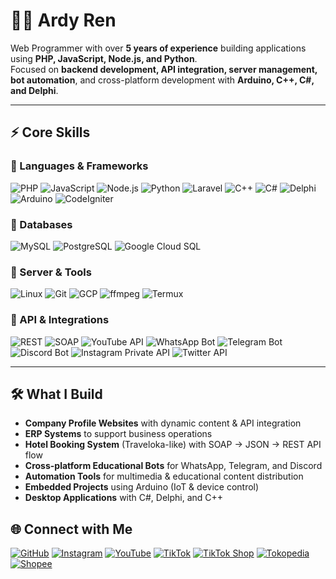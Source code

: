# 👨‍💻 Ardy Ren

Web Programmer with over **5 years of experience** building applications using **PHP, JavaScript, Node.js, and Python**.  
Focused on **backend development, API integration, server management, bot automation**, and cross-platform development with **Arduino, C++, C#, and Delphi**.  

---

## ⚡ Core Skills  

### 🔹 Languages & Frameworks  
![PHP](https://img.shields.io/badge/PHP-777BB4?style=for-the-badge&logo=php&logoColor=white) ![JavaScript](https://img.shields.io/badge/JavaScript-F7DF1E?style=for-the-badge&logo=javascript&logoColor=black) ![Node.js](https://img.shields.io/badge/Node.js-339933?style=for-the-badge&logo=node.js&logoColor=white) ![Python](https://img.shields.io/badge/Python-3776AB?style=for-the-badge&logo=python&logoColor=white) ![Laravel](https://img.shields.io/badge/Laravel-FF2D20?style=for-the-badge&logo=laravel&logoColor=white) ![C++](https://img.shields.io/badge/C++-00599C?style=for-the-badge&logo=c%2B%2B&logoColor=white) ![C#](https://img.shields.io/badge/C%23-239120?style=for-the-badge&logo=c-sharp&logoColor=white) ![Delphi](https://img.shields.io/badge/Delphi-EE1F35?style=for-the-badge&logo=delphi&logoColor=white) ![Arduino](https://img.shields.io/badge/Arduino-00979D?style=for-the-badge&logo=arduino&logoColor=white) ![CodeIgniter](https://img.shields.io/badge/CodeIgniter-EF4223?style=for-the-badge&logo=codeigniter&logoColor=white)  

### 🔹 Databases  
![MySQL](https://img.shields.io/badge/MySQL-4479A1?style=for-the-badge&logo=mysql&logoColor=white) ![PostgreSQL](https://img.shields.io/badge/PostgreSQL-336791?style=for-the-badge&logo=postgresql&logoColor=white) ![Google Cloud SQL](https://img.shields.io/badge/Cloud%20SQL-4285F4?style=for-the-badge&logo=google-cloud&logoColor=white)  

### 🔹 Server & Tools  
![Linux](https://img.shields.io/badge/Linux-FCC624?style=for-the-badge&logo=linux&logoColor=black) ![Git](https://img.shields.io/badge/Git-F05032?style=for-the-badge&logo=git&logoColor=white) ![GCP](https://img.shields.io/badge/Google%20Cloud-4285F4?style=for-the-badge&logo=google-cloud&logoColor=white) ![ffmpeg](https://img.shields.io/badge/ffmpeg-007808?style=for-the-badge&logo=ffmpeg&logoColor=white) ![Termux](https://img.shields.io/badge/Termux-000000?style=for-the-badge&logo=linux&logoColor=white)  

### 🔹 API & Integrations  
![REST](https://img.shields.io/badge/REST-02569B?style=for-the-badge&logo=api&logoColor=white) ![SOAP](https://img.shields.io/badge/SOAP-FF6C37?style=for-the-badge&logo=xml&logoColor=white) ![YouTube API](https://img.shields.io/badge/YouTube%20API-FF0000?style=for-the-badge&logo=youtube&logoColor=white) ![WhatsApp Bot](https://img.shields.io/badge/WhatsApp%20Bot-25D366?style=for-the-badge&logo=whatsapp&logoColor=white) ![Telegram Bot](https://img.shields.io/badge/Telegram%20Bot-26A5E4?style=for-the-badge&logo=telegram&logoColor=white) ![Discord Bot](https://img.shields.io/badge/Discord%20Bot-5865F2?style=for-the-badge&logo=discord&logoColor=white) ![Instagram Private API](https://img.shields.io/badge/Instagram%20API-E4405F?style=for-the-badge&logo=instagram&logoColor=white) ![Twitter API](https://img.shields.io/badge/Twitter%20API-1DA1F2?style=for-the-badge&logo=twitter&logoColor=white)  

---

## 🛠 What I Build  
- **Company Profile Websites** with dynamic content & API integration  
- **ERP Systems** to support business operations  
- **Hotel Booking System** (Traveloka-like) with SOAP → JSON → REST API flow  
- **Cross-platform Educational Bots** for WhatsApp, Telegram, and Discord  
- **Automation Tools** for multimedia & educational content distribution  
- **Embedded Projects** using Arduino (IoT & device control)  
- **Desktop Applications** with C#, Delphi, and C++  


## 🌐 Connect with Me
[![GitHub](https://img.shields.io/badge/GitHub-h@rdknockdays-181717?style=for-the-badge&logo=github&logoColor=white)](https://github.com/hardknockdays) [![Instagram](https://img.shields.io/badge/Instagram-@renpwn__ren-E4405F?style=for-the-badge&logo=instagram&logoColor=white)](https://instagram.com/renpwn_ren) [![YouTube](https://img.shields.io/badge/YouTube-@RenPwn-FF0000?style=for-the-badge&logo=youtube&logoColor=white)](https://www.youtube.com/@RenPwn) [![TikTok](https://img.shields.io/badge/TikTok-@renpwn-000000?style=for-the-badge&logo=tiktok&logoColor=white)](https://www.tiktok.com/@renpwn) [![TikTok Shop](https://img.shields.io/badge/TikTok_Shop-RenPwn-000000?style=for-the-badge&logo=tiktok&logoColor=yellow)](https://www.tiktok.com/@renpwn/shop) [![Tokopedia](https://img.shields.io/badge/Tokopedia-renpwn-42B549?style=for-the-badge&logo=tokopedia&logoColor=white)](https://tokopedia.com/renpwn) [![Shopee](https://img.shields.io/badge/Shopee-renpwn-EE4D2D?style=for-the-badge&logo=shopee&logoColor=white)](https://shopee.co.id/renpwn)


